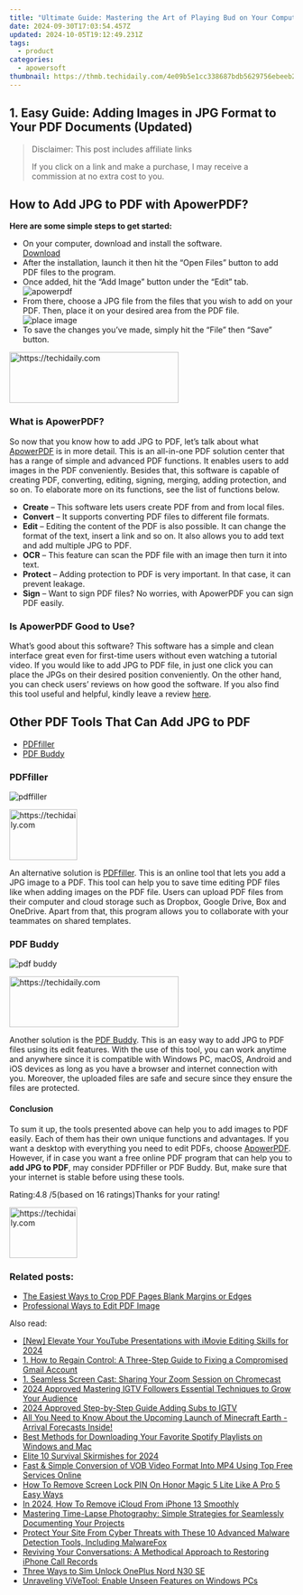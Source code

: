 ```yaml
---
title: "Ultimate Guide: Mastering the Art of Playing Bud on Your Computer"
date: 2024-09-30T17:03:54.457Z
updated: 2024-10-05T19:12:49.231Z
tags:
  - product
categories:
  - apowersoft
thumbnail: https://thmb.techidaily.com/4e09b5e1cc338687bdb5629756ebeeb2fe654043864239ecb486e820200a0bb1.jpg
---
```


## 1. Easy Guide: Adding Images in JPG Format to Your PDF Documents (Updated)

>  Disclaimer: This post includes affiliate links
>
>  If you click on a link and make a purchase, I may receive a commission at no extra cost to you.
>

## How to Add JPG to PDF with ApowerPDF?

**Here are some simple steps to get started:**

* On your computer, download and install the software.  
[Download](https://tools.techidaily.com/apowersoft/products/)
* After the installation, launch it then hit the “Open Files” button to add PDF files to the program.
* Once added, hit the “Add Image” button under the “Edit” tab.  
![apowerpdf](https://www.apowersoft.com//webusupload.aoscdn.com/apowercom/wp-content/uploads/2020/07/add-image.jpg.webp)
* From there, choose a JPG file from the files that you wish to add on your PDF. Then, place it on your desired area from the PDF file.  
![place image](https://www.apowersoft.com//webusupload.aoscdn.com/apowercom/wp-content/uploads/2020/07/place-jpg.jpg.webp)
* To save the changes you’ve made, simply hit the “File” then “Save” button.

<!-- affiliate ads begin -->
<a href="https://aligracehair.sjv.io/c/5597632/1959773/19272" target="_top" id="1959773">
  <img src="//a.impactradius-go.com/display-ad/19272-1959773" border="0" alt="https://techidaily.com" width="300" height="90"/>
</a>
<img height="0" width="0" src="https://aligracehair.sjv.io/i/5597632/1959773/19272" style="position:absolute;visibility:hidden;" border="0" />
<!-- affiliate ads end -->

### What is ApowerPDF?

So now that you know how to add JPG to PDF, let’s talk about what [ApowerPDF](https://tools.techidaily.com/apowersoft/apower-pdf/) is in more detail. This is an all-in-one PDF solution center that has a range of simple and advanced PDF functions. It enables users to add images in the PDF conveniently. Besides that, this software is capable of creating PDF, converting, editing, signing, merging, adding protection, and so on. To elaborate more on its functions, see the list of functions below.

* **Create** – This software lets users create PDF from and from local files.
* **Convert** – It supports converting PDF files to different file formats.
* **Edit**  – Editing the content of the PDF is also possible. It can change the format of the text, insert a link and so on. It also allows you to add text and add multiple JPG to PDF.
* **OCR** – This feature can scan the PDF file with an image then turn it into text.
* **Protect** – Adding protection to PDF is very important. In that case, it can prevent leakage.
* **Sign** – Want to sign PDF files? No worries, with ApowerPDF you can sign PDF easily.

### Is ApowerPDF Good to Use?

What’s good about this software? This software has a simple and clean interface great even for first-time users without even watching a tutorial video. If you would like to add JPG to PDF file, in just one click you can place the JPGs on their desired position conveniently. On the other hand, you can check users’ reviews on how good the software. If you also find this tool useful and helpful, kindly leave a review [here](https://www.g2crowd.com/products/apowerpdf/reviews).

## Other PDF Tools That Can Add JPG to PDF

* [PDFfiller](https://tools.techidaily.com/apowersoft/products/)
* [PDF Buddy](https://tools.techidaily.com/apowersoft/products/)

### PDFfiller

![pdffiller](https://www.apowersoft.com//webusupload.aoscdn.com/apowercom/wp-content/uploads/2020/07/add-image-pdffiller.jpg.webp)

<!-- affiliate ads begin -->
<a href="https://bluetties.sjv.io/c/5597632/2141688/17094" target="_top" id="2141688">
  <img src="//a.impactradius-go.com/display-ad/17094-2141688" border="0" alt="https://techidaily.com" width="120" height="90"/>
</a>
<img height="0" width="0" src="https://bluetties.sjv.io/i/5597632/2141688/17094" style="position:absolute;visibility:hidden;" border="0" />
<!-- affiliate ads end -->

An alternative solution is [PDFfiller](https://www.pdffiller.com/en/categories/add-image.htm). This is an online tool that lets you add a JPG image to a PDF. This tool can help you to save time editing PDF files like when adding images on the PDF file. Users can upload PDF files from their computer and cloud storage such as Dropbox, Google Drive, Box and OneDrive. Apart from that, this program allows you to collaborate with your teammates on shared templates.

### PDF Buddy

![pdf buddy](https://www.apowersoft.com//webusupload.aoscdn.com/apowercom/wp-content/uploads/2020/07/add-jpg-using-pdfbuddy.jpg.webp)

<!-- affiliate ads begin -->
<a href="https://aligracehair.sjv.io/c/5597632/1880956/19272" target="_top" id="1880956">
  <img src="//a.impactradius-go.com/display-ad/19272-1880956" border="0" alt="https://techidaily.com" width="300" height="90"/>
</a>
<img height="0" width="0" src="https://aligracehair.sjv.io/i/5597632/1880956/19272" style="position:absolute;visibility:hidden;" border="0" />
<!-- affiliate ads end -->

Another solution is the [PDF Buddy](https://www.pdfbuddy.com/how-to/add-image-to-pdf). This is an easy way to add JPG to PDF files using its edit features. With the use of this tool, you can work anytime and anywhere since it is compatible with Windows PC, macOS, Android and iOS devices as long as you have a browser and internet connection with you. Moreover, the uploaded files are safe and secure since they ensure the files are protected.

#### Conclusion

To sum it up, the tools presented above can help you to add images to PDF easily. Each of them has their own unique functions and advantages. If you want a desktop with everything you need to edit PDFs, choose [ApowerPDF](https://tools.techidaily.com/apowersoft/apower-pdf/). However, if in case you want a free online PDF program that can help you to **add JPG to PDF**, may consider PDFfiller or PDF Buddy. But, make sure that your internet is stable before using these tools.

Rating:4.8 /5(based on 16 ratings)Thanks for your rating!

<!-- affiliate ads begin -->
<a href="https://bluettide.pxf.io/c/5597632/2141684/17092" target="_top" id="2141684">
  <img src="//a.impactradius-go.com/display-ad/17092-2141684" border="0" alt="https://techidaily.com" width="120" height="90"/>
</a>
<img height="0" width="0" src="https://bluettide.pxf.io/i/5597632/2141684/17092" style="position:absolute;visibility:hidden;" border="0" />
<!-- affiliate ads end -->

### Related posts:

* [The Easiest Ways to Crop PDF Pages Blank Margins or Edges](https://tools.techidaily.com/apowersoft/apower-pdf/)
* [Professional Ways to Edit PDF Image](https://tools.techidaily.com/apowersoft/apower-pdf/)

<ins class="adsbygoogle"
     style="display:block"
     data-ad-format="autorelaxed"
     data-ad-client="ca-pub-7571918770474297"
     data-ad-slot="1223367746"></ins>

<ins class="adsbygoogle"
     style="display:block"
     data-ad-client="ca-pub-7571918770474297"
     data-ad-slot="8358498916"
     data-ad-format="auto"
     data-full-width-responsive="true"></ins>

<span class="atpl-alsoreadstyle">Also read:</span>
<div><ul>
<li><a href="https://eaxpv-info.techidaily.com/new-elevate-your-youtube-presentations-with-imovie-editing-skills-for-2024/"><u>[New] Elevate Your YouTube Presentations with iMovie Editing Skills for 2024</u></a></li>
<li><a href="https://win-hot.techidaily.com/1-how-to-regain-control-a-three-step-guide-to-fixing-a-compromised-gmail-account/"><u>1. How to Regain Control: A Three-Step Guide to Fixing a Compromised Gmail Account</u></a></li>
<li><a href="https://win-hot.techidaily.com/1-seamless-screen-cast-sharing-your-zoom-session-on-chromecast/"><u>1. Seamless Screen Cast: Sharing Your Zoom Session on Chromecast</u></a></li>
<li><a href="https://instagram-video-recordings.techidaily.com/2024-approved-mastering-igtv-followers-essential-techniques-to-grow-your-audience/"><u>2024 Approved Mastering IGTV Followers Essential Techniques to Grow Your Audience</u></a></li>
<li><a href="https://instagram-videos.techidaily.com/2024-approved-step-by-step-guide-adding-subs-to-igtv/"><u>2024 Approved Step-by-Step Guide Adding Subs to IGTV</u></a></li>
<li><a href="https://win-hot.techidaily.com/all-you-need-to-know-about-the-upcoming-launch-of-minecraft-earth-arrival-forecasts-inside/"><u>All You Need to Know About the Upcoming Launch of Minecraft Earth - Arrival Forecasts Inside!</u></a></li>
<li><a href="https://win-hot.techidaily.com/best-methods-for-downloading-your-favorite-spotify-playlists-on-windows-and-mac/"><u>Best Methods for Downloading Your Favorite Spotify Playlists on Windows and Mac</u></a></li>
<li><a href="https://desktop-recording.techidaily.com/elite-10-survival-skirmishes-for-2024/"><u>Elite 10 Survival Skirmishes for 2024</u></a></li>
<li><a href="https://win-hot.techidaily.com/fast-and-simple-conversion-of-vob-video-format-into-mp4-using-top-free-services-online/"><u>Fast & Simple Conversion of VOB Video Format Into MP4 Using Top Free Services Online</u></a></li>
<li><a href="https://unlock-android.techidaily.com/how-to-remove-screen-lock-pin-on-honor-magic-5-lite-like-a-pro-5-easy-ways-by-drfone-android/"><u>How To Remove Screen Lock PIN On Honor Magic 5 Lite Like A Pro 5 Easy Ways</u></a></li>
<li><a href="https://activate-lock.techidaily.com/in-2024-how-to-remove-icloud-from-iphone-13-smoothly-by-drfone-ios/"><u>In 2024, How To Remove iCloud From iPhone 13 Smoothly</u></a></li>
<li><a href="https://win-hot.techidaily.com/mastering-time-lapse-photography-simple-strategies-for-seamlessly-documenting-your-projects/"><u>Mastering Time-Lapse Photography: Simple Strategies for Seamlessly Documenting Your Projects</u></a></li>
<li><a href="https://win-hot.techidaily.com/protect-your-site-from-cyber-threats-with-these-10-advanced-malware-detection-tools-including-malwarefox/"><u>Protect Your Site From Cyber Threats with These 10 Advanced Malware Detection Tools, Including MalwareFox</u></a></li>
<li><a href="https://fox-place.techidaily.com/reviving-your-conversations-a-methodical-approach-to-restoring-iphone-call-records/"><u>Reviving Your Conversations: A Methodical Approach to Restoring iPhone Call Records</u></a></li>
<li><a href="https://sim-unlock.techidaily.com/three-ways-to-sim-unlock-oneplus-nord-n30-se-by-drfone-android/"><u>Three Ways to Sim Unlock OnePlus Nord N30 SE</u></a></li>
<li><a href="https://windows11.techidaily.com/unraveling-vivetool-enable-unseen-features-on-windows-pcs/"><u>Unraveling ViVeTool: Enable Unseen Features on Windows PCs</u></a></li>
</ul></div>

